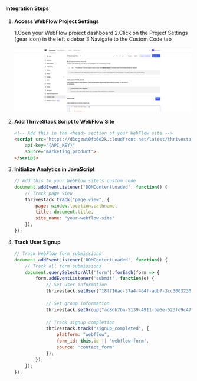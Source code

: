 #### Integration Steps

1.  **Access WebFlow Project Settings**

    1.Open your WebFlow project dashboard
    2.Click on the Project Settings (gear icon) in the left sidebar
    3.Navigate to the Custom Code tab

    ![WebFlow Custom Code Settings](../assets/Webflow-custom-code.png)

2. **Add ThriveStack Script to WebFlow Site**


   ```html
   <!-- Add this in the <head> section of your WebFlow site -->
   <script src="https://d3cgzwt0fb6o2k.cloudfront.net/latest/thrivestack.js" 
       api-key="{API_KEY}" 
       source="marketing,product">
   </script>
   ```

3. **Initialize Analytics in JavaScript**
   ```javascript
   // Add this to your WebFlow site's custom code
   document.addEventListener('DOMContentLoaded', function() {
       // Track page view
       thrivestack.track("page_view", {
           page: window.location.pathname,
           title: document.title,
           site_name: "your-webflow-site"
       });
   });
   ```

4. **Track User Signup**
   ```javascript
   // Track WebFlow form submissions
   document.addEventListener('DOMContentLoaded', function() {
       // Track all form submissions
       document.querySelectorAll('form').forEach(form => {
           form.addEventListener('submit', function(e) {
               // Set user information
               thrivestack.setUser("18f716ac-37a4-464f-adb7-3cc30032308c", "john.doe@acme.xyz");
               
               // Set group information
               thrivestack.setGroup("ac8db7ba-5139-4911-ba6e-523fd9c4704b", "acme.com", "Acme Corporation");
               
               // Track signup completion
               thrivestack.track("signup_completed", {
                   platform: "webflow",
                   form_id: this.id || 'webflow-form',
                   source: "contact_form"
               });
           });
       });
   });
   ```

